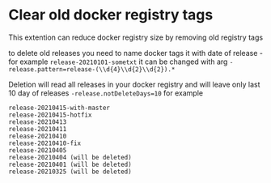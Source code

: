# Clear old docker registry tags
This extention can reduce docker registry size by removing old registry tags

to delete old releases you need to name docker tags it with date of release - for example `release-20210101-sometxt` it can be changed with arg `-release.pattern=release-(\\d{4}\\d{2}\\d{2}).*`

Deletion will read all releases in your docker registry and will leave only last 10 day of releases `-release.notDeleteDays=10` for example
```
release-20210415-with-master
release-20210415-hotfix
release-20210413
release-20210411
release-20210410
release-20210410-fix
release-20210405
release-20210404 (will be deleted)
release-20210401 (will be deleted)
release-20210325 (will be deleted)
```